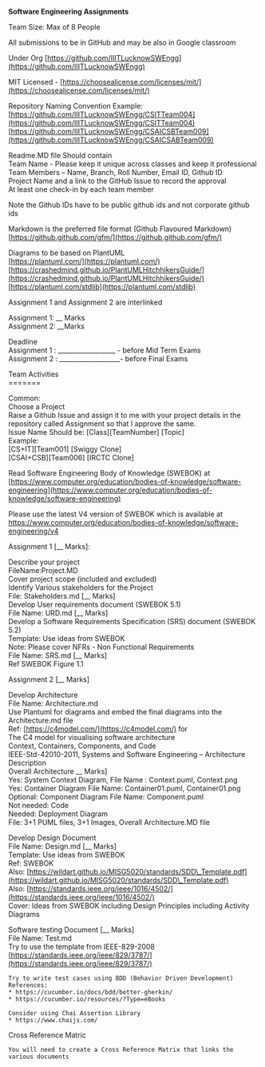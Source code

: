 **Software Engineering Assignments**

Team Size: Max of 8 People

All submissions to be in GitHub and may be also  in Google classroom

Under Org [https://github.com/IIITLucknowSWEngg](https://github.com/IIITLucknowSWEngg) 

MIT Licensed \- [https://choosealicense.com/licenses/mit/](https://choosealicense.com/licenses/mit/) 

Repository Naming Convention Example:   
[https://github.com/IIITLucknowSWEngg/CSITTeam004](https://github.com/IIITLucknowSWEngg/CSITTeam004)  
[https://github.com/IIITLucknowSWEngg/CSAICSBTeam009](https://github.com/IIITLucknowSWEngg/CSAICSABTeam009) 

Readme.MD file Should contain  
Team Name \- Please keep it unique across classes and keep it professional  
Team Members – Name, Branch, Roll Number, Email ID, Github ID  
Project Name and a link to the GitHub Issue to record the approval  
At least one check-in by each team member

Note the Github IDs have to be public github ids and not corporate github ids

Markdown is the preferred file format (Github Flavoured Markdown)  
	[https://github.github.com/gfm/](https://github.github.com/gfm/) 

Diagrams to be based on PlantUML   
	[https://plantuml.com/](https://plantuml.com/)  
	[https://crashedmind.github.io/PlantUMLHitchhikersGuide/](https://crashedmind.github.io/PlantUMLHitchhikersGuide/)   
	[https://plantuml.com/stdlib](https://plantuml.com/stdlib)

Assignment 1 and Assignment 2 are interlinked

Assignment 1: \_\_ Marks  
Assignment 2: \_\_Marks

Deadline   
Assignment 1 : \_\_\_\_\_\_\_\_\_\_\_\_\_\_\_\_\_\_ \- before Mid Term Exams  
Assignment 2 : \_\_\_\_\_\_\_\_\_\_\_\_\_\_\_\_\_\_\_- before Final Exams

Team Activities  
\=======

Common:  
Choose a Project  
Raise a Github Issue and assign it to me with your project details in the repository called Assignment so that I approve the same.  
Issue Name Should be: \[Class\]\[TeamNumber\] \[Topic\]  
Example:  
\[CS+IT\]\[Team001\] \[Swiggy Clone\]  
\[CSAI+CSB\]\[Team006\] \[IRCTC Clone\]

Read Software Engineering Body of Knowledge (SWEBOK) at [https://www.computer.org/education/bodies-of-knowledge/software-engineering](https://www.computer.org/education/bodies-of-knowledge/software-engineering)  


Please use the latest V4 version of SWEBOK which is available at https://www.computer.org/education/bodies-of-knowledge/software-engineering/v4 


Assignment 1 \[\_\_ Marks\]:

Describe your project  
FileName:Project.MD  
	Cover project scope (included and excluded)  
Identify Various stakeholders for the Project  
	File: Stakeholders.md   \[\_\_ Marks\]  
Develop User requirements document (SWEBOK 5.1)  
	File Name: URD.md \[\_\_ Marks\]  
Develop a Software Requirements Specification (SRS) document (SWEBOK 5.2)  
Template: Use ideas from SWEBOK   
Note: Please cover NFRs \- Non Functional Requirements  
File Name: SRS.md \[\_\_  Marks\]  
Ref SWEBOK Figure 1.1

Assignment 2 \[\_\_  Marks\]

Develop Architecture  
	File Name: Architecture.md  
	Use Plantuml for diagrams and embed the final diagrams into the Architecture.md file  
	Ref: [https://c4model.com/](https://c4model.com/) for   
The C4 model for visualising software architecture  
Context, Containers, Components, and Code  
IEEE-Std-42010-2011, Systems and Software Engineering – Architecture Description  
Overall Architecture \_\_ Marks\]  
Yes: System Context Diagram,  File Name : Context.puml, Context.png  
Yes: Container Diagram File Name: Container01.puml, Container01.png  
Optional: Component Diagram File Name: Component.puml  
Not needed: Code  
Needed: Deployment Diagram  
File: 3+1 PUML files, 3+1 Images, Overall Architecture.MD file

Develop Design Document  
	File Name: Design.md \[\_\_ Marks\]  
	Template: Use ideas from SWEBOK   
	Ref: SWEBOK   
	Also: [https://wildart.github.io/MISG5020/standards/SDD\_Template.pdf](https://wildart.github.io/MISG5020/standards/SDD\_Template.pdf)  
	Also: [https://standards.ieee.org/ieee/1016/4502/](https://standards.ieee.org/ieee/1016/4502/)   
	Cover: Ideas from SWEBOK including Design Principles including Activity Diagrams

Software testing Document  \[\_\_ Marks\]  
	File Name: Test.md  
	Try to use the template from IEEE-829-2008  
	[https://standards.ieee.org/ieee/829/3787/](https://standards.ieee.org/ieee/829/3787/) 

	Try to write test cases using BDD (Behavior Driven Development)
	References:
	* https://cucumber.io/docs/bdd/better-gherkin/
	* https://cucumber.io/resources/?Type=eBooks 

	Consider using Chai Assertion Library 
	* https://www.chaijs.com/

Cross Reference Matric

	You will need to create a Cross Reference Matrix that links the various documents



